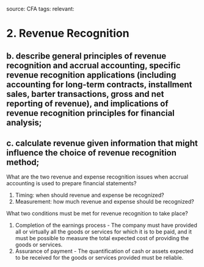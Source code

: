 source: CFA
tags: 
relevant: 

# 2. Revenue Recognition

## b. describe general principles of revenue recognition and accrual accounting, specific revenue recognition applications (including accounting for long-term contracts, installment sales, barter transactions, gross and net reporting of revenue), and implications of revenue recognition principles for financial analysis;
## c. calculate revenue given information that might influence the choice of revenue recognition method;

What are the two revenue and expense recognition issues when accrual accounting is used to prepare financial statements?
1. Timing: when should revenue and expense be recognized?
2. Measurement: how much revenue and expense should be recognized?

What two conditions must be met for revenue recognition to take place?
1. Completion of the earnings process - The company must have provided all or virtually all the goods or services for which it is to be paid, and it must be possible to measure the total expected cost of providing the goods or services.
2. Assurance of payment - The quantification of cash or assets expected to be received for the goods or services provided must be reliable.

